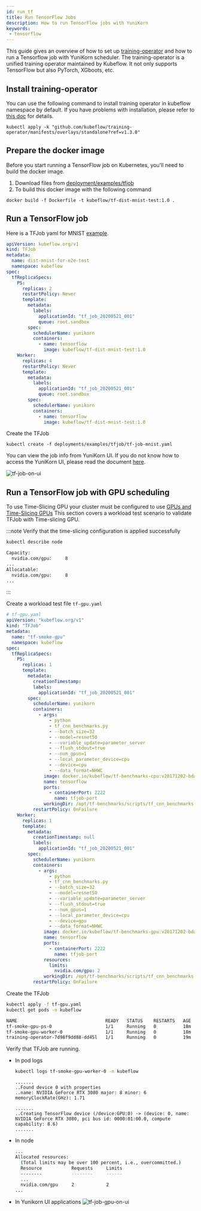 ```yaml
---
id: run_tf
title: Run TensorFlow Jobs
description: How to run TensorFlow jobs with YuniKorn
keywords:
 - tensorflow
---
```


<!--
Licensed to the Apache Software Foundation (ASF) under one
or more contributor license agreements.  See the NOTICE file
distributed with this work for additional information
regarding copyright ownership.  The ASF licenses this file
to you under the Apache License, Version 2.0 (the
"License"); you may not use this file except in compliance
with the License.  You may obtain a copy of the License at

  http://www.apache.org/licenses/LICENSE-2.0

Unless required by applicable law or agreed to in writing,
software distributed under the License is distributed on an
"AS IS" BASIS, WITHOUT WARRANTIES OR CONDITIONS OF ANY
KIND, either express or implied.  See the License for the
specific language governing permissions and limitations
under the License.
-->

This guide gives an overview of how to set up [training-operator](https://github.com/kubeflow/training-operator)
and how to run a Tensorflow job with YuniKorn scheduler. The training-operator is a unified training operator maintained by
Kubeflow. It not only supports TensorFlow but also PyTorch, XGboots, etc.

## Install training-operator
You can use the following command to install training operator in kubeflow namespace by default. If you have problems with installation,
please refer to [this doc](https://github.com/kubeflow/training-operator#installation) for details.
```
kubectl apply -k "github.com/kubeflow/training-operator/manifests/overlays/standalone?ref=v1.3.0"
```

## Prepare the docker image
Before you start running a TensorFlow job on Kubernetes, you'll need to build the docker image.
1. Download files from [deployment/examples/tfjob](https://github.com/apache/yunikorn-k8shim/tree/master/deployments/examples/tfjob)
2. To build this docker image with the following command

```
docker build -f Dockerfile -t kubeflow/tf-dist-mnist-test:1.0 .
```

## Run a TensorFlow job
Here is a TFJob yaml for MNIST [example](https://github.com/apache/yunikorn-k8shim/blob/master/deployments/examples/tfjob/tf-job-mnist.yaml).

```yaml
apiVersion: kubeflow.org/v1
kind: TFJob
metadata:
  name: dist-mnist-for-e2e-test
  namespace: kubeflow
spec:
  tfReplicaSpecs:
    PS:
      replicas: 2
      restartPolicy: Never
      template:
        metadata:
          labels:
            applicationId: "tf_job_20200521_001"
            queue: root.sandbox
        spec:
          schedulerName: yunikorn
          containers:
            - name: tensorflow
              image: kubeflow/tf-dist-mnist-test:1.0
    Worker:
      replicas: 4
      restartPolicy: Never
      template:
        metadata:
          labels:
            applicationId: "tf_job_20200521_001"
            queue: root.sandbox
        spec:
          schedulerName: yunikorn
          containers:
            - name: tensorflow
              image: kubeflow/tf-dist-mnist-test:1.0
```
Create the TFJob
```
kubectl create -f deployments/examples/tfjob/tf-job-mnist.yaml
```
You can view the job info from YuniKorn UI. If you do not know how to access the YuniKorn UI,
please read the document [here](../../get_started/get_started.md#access-the-web-ui).

![tf-job-on-ui](../../assets/tf-job-on-ui.png)

## Run a TensorFlow job with GPU scheduling
To use Time-Slicing GPU your cluster must be configured to use [GPUs and Time-Slicing GPUs](https://yunikorn.apache.org/docs/next/user_guide/workloads/run_nvidia)
This section covers a workload test scenario to validate TFJob with Time-slicing GPU.

:::note
Verify that the time-slicing configuration is applied successfully
```bash
kubectl describe node
```

```bash
Capacity:
  nvidia.com/gpu:     8
...
Allocatable:
  nvidia.com/gpu:     8
...
```
:::

Create a workload test file `tf-gpu.yaml`
```yaml
# tf-gpu.yaml
apiVersion: "kubeflow.org/v1"
kind: "TFJob"
metadata:
  name: "tf-smoke-gpu"
  namespace: kubeflow
spec:
  tfReplicaSpecs:
    PS:
      replicas: 1
      template:
        metadata:
          creationTimestamp: 
          labels:
            applicationId: "tf_job_20200521_001"
        spec:
          schedulerName: yunikorn
          containers:
            - args:
                - python
                - tf_cnn_benchmarks.py
                - --batch_size=32
                - --model=resnet50
                - --variable_update=parameter_server
                - --flush_stdout=true
                - --num_gpus=1
                - --local_parameter_device=cpu
                - --device=cpu
                - --data_format=NHWC
              image: docker.io/kubeflow/tf-benchmarks-cpu:v20171202-bdab599-dirty-284af3
              name: tensorflow
              ports:
                - containerPort: 2222
                  name: tfjob-port
              workingDir: /opt/tf-benchmarks/scripts/tf_cnn_benchmarks
          restartPolicy: OnFailure
    Worker:
      replicas: 1
      template:
        metadata:
          creationTimestamp: null
          labels:
            applicationId: "tf_job_20200521_001"
        spec:
          schedulerName: yunikorn
          containers:
            - args:
                - python
                - tf_cnn_benchmarks.py
                - --batch_size=32
                - --model=resnet50
                - --variable_update=parameter_server
                - --flush_stdout=true
                - --num_gpus=1
                - --local_parameter_device=cpu
                - --device=gpu
                - --data_format=NHWC
              image: docker.io/kubeflow/tf-benchmarks-gpu:v20171202-bdab599-dirty-284af3
              name: tensorflow
              ports:
                - containerPort: 2222
                  name: tfjob-port
              resources:
                limits:
                  nvidia.com/gpu: 2
              workingDir: /opt/tf-benchmarks/scripts/tf_cnn_benchmarks
          restartPolicy: OnFailure
```
Create the TFJob
```bash
kubectl apply -f tf-gpu.yaml
kubectl get pods -n kubeflow
```
```bash
NAME                                 READY   STATUS    RESTARTS   AGE
tf-smoke-gpu-ps-0                    1/1     Running   0          18m
tf-smoke-gpu-worker-0                1/1     Running   0          18m
training-operator-7d98f9dd88-dd45l   1/1     Running   0          19m
```

Verify that TFJob are running.
- In pod logs
  ```bash
  kubectl logs tf-smoke-gpu-worker-0 -n kubeflow
  ```
  ```
  .......
  ..Found device 0 with properties
  ..name: NVIDIA GeForce RTX 3080 major: 8 minor: 6 memoryClockRate(GHz): 1.71

  .......
  ..Creating TensorFlow device (/device:GPU:0) -> (device: 0, name: NVIDIA GeForce RTX 3080, pci bus id: 0000:01:00.0, compute capability: 8.6)
  .......
  ```

- In node
  ```bash
  ...
  Allocated resources:
    (Total limits may be over 100 percent, i.e., overcommitted.)
    Resource           Requests     Limits
    --------           --------     ------
    ...
    nvidia.com/gpu     2            2
  ...
  ```

- In Yunikorn UI applications
  ![tf-job-gpu-on-ui](../../assets/tf-job-gpu-on-ui.png)
